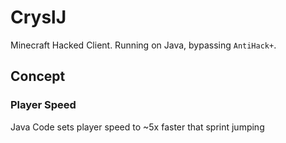 # CryslJ
Minecraft Hacked Client. Running on Java, bypassing `AntiHack+`.

## Concept

### Player Speed
Java Code sets player speed to ~5x faster that sprint jumping

### 
